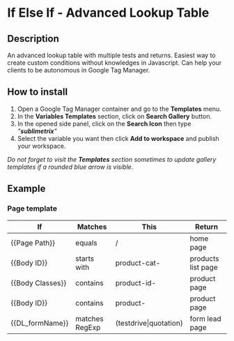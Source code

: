 # If Else If - Advanced Lookup Table

## Description
An advanced lookup table with multiple tests and returns.
Easiest way to create custom conditions without knowledges in Javascript.
Can help your clients to be autonomous in Google Tag Manager.

## How to install
1. Open a Google Tag Manager container and go to the **Templates** menu.
2. In the **Variables Templates** section, click on **Search Gallery** button.
3. In the opened side panel, click on the **Search Icon** then type *"**sublimetrix**"*
4. Select the variable you want then click **Add to workspace** and publish your workspace.

*Do not forget to visit the **Templates** section sometimes to update gallery templates if a rounded blue arrow is visible.*

## Example

### Page template
| If | Matches | This | Return |
| ---- | ---- | ---- | ---- |
|{{Page Path}}|equals|/|home page|
|{{Body ID}}|starts with|product-cat-|products list page|
|{{Body Classes}}|contains|product-id-|product page|
|{{Body ID}}|contains|product-|product page|
|{{DL_formName}}|matches RegExp|(testdrive\|quotation)|form lead page|
